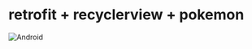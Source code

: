 # retrofit + recyclerview + pokemon
![Android](https://media.giphy.com/media/lJNoBCvQYp7nq/giphy.gif)
